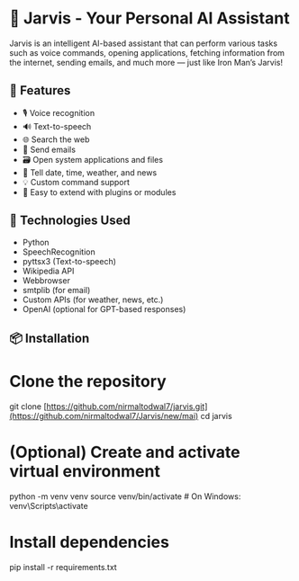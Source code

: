 # 🤖 Jarvis - Your Personal AI Assistant

Jarvis is an intelligent AI-based assistant that can perform various tasks such as voice commands, opening applications, fetching information from the internet, sending emails, and much more — just like Iron Man’s Jarvis!

## 🧠 Features

- 🎙️ Voice recognition
- 🔊 Text-to-speech
- 🌐 Search the web
- 📧 Send emails
- 🗃️ Open system applications and files
- 📅 Tell date, time, weather, and news
- 💡 Custom command support
- 🧩 Easy to extend with plugins or modules

## 🚀 Technologies Used

- Python
- SpeechRecognition
- pyttsx3 (Text-to-speech)
- Wikipedia API
- Webbrowser
- smtplib (for email)
- Custom APIs (for weather, news, etc.)
- OpenAI (optional for GPT-based responses)

## 📦 Installation

# Clone the repository
git clone [https://github.com/nirmaltodwal7/jarvis.git](https://github.com/nirmaltodwal7/Jarvis/new/mai)
cd jarvis

# (Optional) Create and activate virtual environment
python -m venv venv
source venv/bin/activate  # On Windows: venv\Scripts\activate

# Install dependencies
pip install -r requirements.txt
